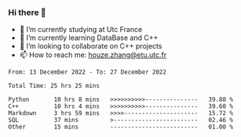 ### Hi there 👋
- 🔭 I’m currently studying at Utc France
- 🌱 I’m currently learning DataBase and C++
- 👯 I’m looking to collaborate on C++ projects
- 📫 How to reach me: houze.zhang@etu.utc.fr

<!--START_SECTION:waka-->

```text
From: 13 December 2022 - To: 27 December 2022

Total Time: 25 hrs 25 mins

Python       10 hrs 8 mins   >>>>>>>>>>---------------   39.88 %
C++          10 hrs 4 mins   >>>>>>>>>>---------------   39.60 %
Markdown     3 hrs 59 mins   >>>>---------------------   15.72 %
SQL          37 mins         >------------------------   02.46 %
Other        15 mins         -------------------------   01.00 %
```

<!--END_SECTION:waka-->
